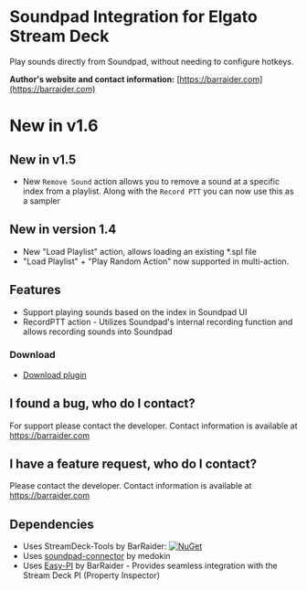 # Soundpad Integration for Elgato Stream Deck

Play sounds directly from Soundpad, without needing to configure hotkeys.

**Author's website and contact information:** [https://barraider.com](https://barraider.com)

# New in v1.6

## New in v1.5
- New `Remove Sound` action allows you to remove a sound at a specific index from a playlist. Along with the `Record PTT` you can now use this as a sampler

## New in version 1.4
* New "Load Playlist" action, allows loading an existing *.spl file
* "Load Playlist" + "Play Random Action" now supported in multi-action.


## Features
* Support playing sounds based on the index in Soundpad UI
* RecordPTT action - Utilizes Soundpad's internal recording function and allows recording sounds into Soundpad

### Download

* [Download plugin](https://github.com/BarRaider/streamdeck-soundpad/releases/)

## I found a bug, who do I contact?
For support please contact the developer. Contact information is available at https://barraider.com

## I have a feature request, who do I contact?
Please contact the developer. Contact information is available at https://barraider.com

## Dependencies
* Uses StreamDeck-Tools by BarRaider: [![NuGet](https://img.shields.io/nuget/v/streamdeck-tools.svg?style=flat)](https://www.nuget.org/packages/streamdeck-tools)
* Uses [soundpad-connector](https://github.com/medokin/soundpad-connector) by medokin
* Uses [Easy-PI](https://github.com/BarRaider/streamdeck-easypi) by BarRaider - Provides seamless integration with the Stream Deck PI (Property Inspector) 